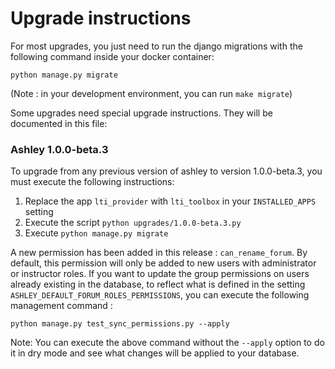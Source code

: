 # Upgrade instructions

For most upgrades, you just need to run the django migrations with
the following command inside your docker container:

```python manage.py migrate```


(Note : in your development environment, you can run ```make migrate```)


Some upgrades need special upgrade instructions.
They will be documented in this file:


### Ashley 1.0.0-beta.3

To upgrade from any previous version of ashley to version 1.0.0-beta.3, you must execute
the following instructions:

1) Replace the app `lti_provider` with `lti_toolbox` in your `INSTALLED_APPS` setting
2) Execute the script `python upgrades/1.0.0-beta.3.py`
3) Execute `python manage.py migrate`

A new permission has been added in this release : `can_rename_forum`.
By default, this permission will only be added to new users with administrator or
instructor roles. If you want to update the group permissions on users already
existing in the database, to reflect what is defined in the setting
`ASHLEY_DEFAULT_FORUM_ROLES_PERMISSIONS`, you can execute the following
management command :

```python manage.py test_sync_permissions.py --apply```

Note: You can execute the above command without the `--apply` option to do it in
dry mode and see what changes will be applied to your database.
